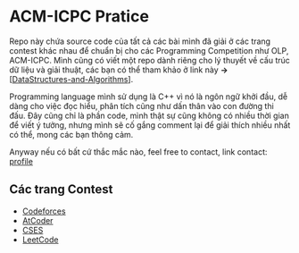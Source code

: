 # ACM-ICPC Pratice
Repo này chứa source code của tất cả các bài mình đã giải ở các trang contest khác nhau để chuẩn bị cho các Programming Competition như OLP, ACM-ICPC. Mình cũng có viết một repo dành riêng cho lý thuyết về cấu trúc dữ liệu và giải thuật, các bạn có thể tham khảo ở link này **->** [[DataStructures-and-Algorithms](https://github.com/nghoanglong/DataStrutures-and-Algorithms)].

Programming language mình sử dụng là C++ vì nó là ngôn ngữ khởi đầu, dễ dàng cho việc đọc hiểu, phân tích cũng như dấn thân vào con đường thi đấu. Đây cũng chỉ là phần code, mình thật sự cũng không có nhiều thời gian để viết ý tưởng, nhưng mình sẽ cố gắng comment lại để giải thích nhiều nhất có thể, mong các bạn thông cảm.

Anyway nếu có bất cứ thắc mắc nào, feel free to contact, link contact: [profile](https://nghoanglong.github.io/)

## Các trang Contest

  - [Codeforces](https://codeforces.com/)
  - [AtCoder](https://atcoder.jp/contests/)
  - [CSES](https://cses.fi/)
  - [LeetCode](https://leetcode.com/)